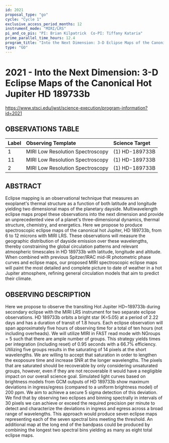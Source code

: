 ```yaml
---
id: 2021
proposal_type: "go"
cycle: "Cycle 1"
exclusive_access_period_months: 12
instrument_mode: "MIRI/LRS"
pi_and_co_pis: "PI: Brian Kilpatrick  Co-PI: Tiffany Kataria"
prime_parallel_time_hours: 12.4
program_title: "Into the Next Dimension: 3-D Eclipse Maps of the Canonical Hot Jupiter HD 189733b"
type: "GO"
---
```

# 2021 - Into the Next Dimension: 3-D Eclipse Maps of the Canonical Hot Jupiter HD 189733b
https://www.stsci.edu/jwst/science-execution/program-information?id=2021
## OBSERVATIONS TABLE
| Label | Observing Template              | Science Target |
| :---- | :------------------------------ | :------------- |
| 1     | MIRI Low Resolution Spectroscopy | (1) HD-189733B |
| 11    | MIRI Low Resolution Spectroscopy | (1) HD-189733B |
| 2     | MIRI Low Resolution Spectroscopy | (1) HD-189733B |

## ABSTRACT

Eclipse mapping is an observational technique that measures an exoplanet's thermal structure as a function of both latitude and longitude yielding two dimensional maps of the planetary dayside. Multiwavelength eclipse maps propel these observations into the next dimension and provide an unprecedented view of a planet's three-dimensional dynamics, thermal structure, chemistry, and energetics. Here we propose to produce spectroscopic eclipse maps of the canonical hot Jupiter, HD 189733b, from 6 to 12 microns with MIRI LRS. These observations will measure the geographic distribution of dayside emission over these wavelengths, thereby constraining the global circulation patterns and relevant atmospheric timescales in HD 189733b with latitude, longitude and altitude. When combined with previous Spitzer/IRAC mid-IR photometric phase curves and eclipse maps, our proposed MIRI spectroscopic eclipse maps will paint the most detailed and complete picture to date of weather in a hot Jupiter atmosphere, refining general circulation models that aim to predict their climate.

## OBSERVING DESCRIPTION

Here we propose to observe the transiting Hot Jupiter HD~189733b during secondary eclipse with the MIRI LRS instrument for two separate eclipse observations. HD 189733b orbits a bright star (K=5.05) at a period of 2.22 days and has a duration of transit of 1.8 hours. Each eclipse observation will span approximately five hours of observing time for a total of ten hours (not including overheads). We will utilize MIRI in FAST read mode with NGroups = 5 such that there are ample number of groups. This strategy yields times per integration (including reset) of 0.95 seconds with a 66.7\% efficiency. Utilizing five groups results in the saturating of 14 pixels at the short wavelengths. We are willing to accept that saturation in order to lengthen the exoposure time and increase SNR at the longer wavelengths. The pixels that are saturated should be recoverable by only considering unsaturated groups, however, even if they are not recoverable it would have a negligible impact on our overall science goal. Simulated light curves based on brightness models from GCM outputs of HD 189733b show maximum deviations in ingress/egress (compared to a uniform brightness model) of 200 ppm. We aim to achieve a secure 5 sigma detection of this deviation. We find that by observing two eclipses and binning spectrally in intervals of 30 pixels we can achieve or exceed the required precision per minute to detect and characterize the deviations in ingress and egress across a broad range of wavelengths. This approach would produce seven eclipse maps representing each of the seven spectral bins meeting the threshold. An additional map at the long end of the bandpass could be produced by combining the longest two spectral bins yielding as many as eight total eclipse maps.